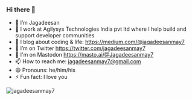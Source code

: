<h3>Hi there 👋</h3>
<ul>
  <li>🔭 I’m Jagadeesan</li>
  <li>
    🏢 I work at Agilysys Technologies India pvt ltd where I help build and support developer communities
  </li>
  <li>
    🌱 I blog about coding & life:
    <a href="https://medium.com/@jagadeesanmay7" target="_blank">https://medium.com/@jagadeesanmay7</a>
  </li>
  <li>
    🦜 I’m on Twitter
    <a href="https://twitter.com/jagadeesanmay7" target="_blank">https://twitter.com/jagadeesanmay7</a>
  </li>
  <li>
    🐘 I'm on Mastodon
    <a href="https://masto.ai/@Jagadeesanmay7">https://masto.ai/@Jagadeesanmay7</a>
  </li>
  <li>
    📫 How to reach me:
    <a href="mailto:jagadeesanmay7@gmail.com" target="_blank">jagadeesanmay7@gmail.com</a>
  </li>
  <li>😄 Pronouns: he/him/his</li>
  <li>⚡ Fun fact: I love you</li>
</ul>
<p>
  <img
    align="center"
    src="https://github-readme-streak-stats.herokuapp.com/?user=jagadeesanmay7&"
    alt="jagadeesanmay7"
  />
</p>
